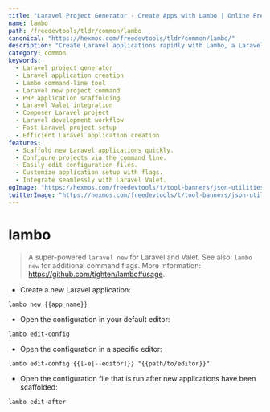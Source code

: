 ```yaml
---
title: "Laravel Project Generator - Create Apps with Lambo | Online Free DevTools by Hexmos"
name: lambo
path: /freedevtools/tldr/common/lambo
canonical: "https://hexmos.com/freedevtools/tldr/common/lambo/"
description: "Create Laravel applications rapidly with Lambo, a Laravel new project scaffolding tool. Streamline your project setup and configuration with this powerful command-line interface. Free online tool, no registration required."
category: common
keywords:
  - Laravel project generator
  - Laravel application creation
  - Lambo command-line tool
  - Laravel new project command
  - PHP application scaffolding
  - Laravel Valet integration
  - Composer Laravel project
  - Laravel development workflow
  - Fast Laravel project setup
  - Efficient Laravel application creation
features:
  - Scaffold new Laravel applications quickly.
  - Configure projects via the command line.
  - Easily edit configuration files.
  - Customize application setup with flags.
  - Integrate seamlessly with Laravel Valet.
ogImage: "https://hexmos.com/freedevtools/t/tool-banners/json-utilities-banner.png"
twitterImage: "https://hexmos.com/freedevtools/t/tool-banners/json-utilities-banner.png"
---
```


# lambo

> A super-powered `laravel new` for Laravel and Valet.
> See also: `lambo new` for additional command flags.
> More information: <https://github.com/tighten/lambo#usage>.

- Create a new Laravel application:

`lambo new {{app_name}}`

- Open the configuration in your default editor:

`lambo edit-config`

- Open the configuration in a specific editor:

`lambo edit-config {{[-e|--editor]}} "{{path/to/editor}}"`

- Open the configuration file that is run after new applications have been scaffolded:

`lambo edit-after`
